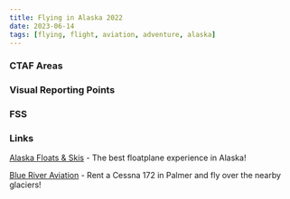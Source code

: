 ```yaml
---
title: Flying in Alaska 2022
date: 2023-06-14
tags: [flying, flight, aviation, adventure, alaska]
---
```


<script>
    import FlickrPhotoset from '$lib/components/FlickrPhotoset.svelte'
    import AdventureMap from '$lib/components/AdventureMap.svelte'

    const tracks = [
        { 
            filename: 'tracklog_20220821_paaq-paaq.kml', 
            startLabel: 'Rental checkout',
            startIcon: 'flight'
        },
        { 
            filename: 'tracklog_20220821_paaq-paaq_2.kml', 
            startLabel: 'Knik Glacier',
            startIcon: 'flight'
        },
        { 
            filename: 'tracklog_20220823_paaq-paaq.kml', 
            startLabel: 'Matanuska Glacier',
            startIcon: 'flight'
        },
        { 
            filename: 'tracklog_20220827_ak8-ak8.kml', 
            startLabel: 'Day 1, Flight 1',
            startIcon: 'flight'
        },
        { 
            filename: 'tracklog_20220827_ak8-ak8_2.kml', 
            startLabel: 'Day 1, Flight 2',
            startIcon: 'flight'
        },
        { 
            filename: 'tracklog_20220828_ak8-ak8.kml', 
            startLabel: 'Day 2, Flight 1',
            startIcon: 'flight'
        },
        { 
            filename: 'tracklog_20220828_ak8-ak8_2.kml', 
            startLabel: 'Day 2, Flight 2',
            startIcon: 'flight'
        },
        { 
            filename: 'tracklog_20220829_ak8-ak8.kml', 
            startLabel: 'Day 3, Flight 1',
            startIcon: 'flight'
        },
        { 
            filename: 'tracklog_20220829_ak8-ak8_2.kml', 
            startLabel: 'Day 3, Flight 2',
            startIcon: 'flight'
        },
        { 
            filename: 'tracklog_20220829_ak8-ak8_3.kml', 
            startLabel: 'Day 3, Flight 3',
            startIcon: 'flight'
        },
        { 
            filename: 'tracklog_20220830_ak8-ak8.kml', 
            startLabel: 'Checkride, Part 1',
            startIcon: 'flight'
        },
        { 
            filename: 'tracklog_20220830_ak8-ak8_2.kml', 
            startLabel: 'Day 4, Flight 2',
            startIcon: 'flight'
        },
        { 
            filename: 'tracklog_20220830_ak8-ak8_3.kml', 
            startLabel: 'Checkride, Part 2',
            startIcon: 'flight'
        },
    ]

    const points = [
        {
            label: "Mom's Cabin",
            lat: 61.615759768335884, 
            lng: -149.57266027404367,
        },
        {
            label: "Larson Lake",
            lat: 62.34017612215627, 
            lng: -149.88976198681834,
        },
        {
            label: "Rockys Lakes",
            lat: 62.13961774752685, 
            lng: -150.25414680486332,
        },
        {
            label: "Fish Lake",
            lat: 62.25069539630341, 
            lng: -150.06692559621044,
        },
        {
            label: "Springer Stables",
            lat: 61.57177169203703,
            lng: -149.09123842818076
        },
        {
            label: "2005 Tudor Hills Court",
            lat: 61.17151450501391, 
            lng: -149.84452678241624,
        },
        {
            label: "2010 Tudor Hills Drive",
            lat: 61.17165979366806,
            lng: -149.8453142055231,
        },
        {
            label: "Colony Glacier",
            lat: 61.239444400000004,
            lng: -148.5075,
            type: "photo",
        },
        {
            label: "Knik Glacier",
            lng: -148.2986111,
            lat: 61.3675,
            type: "photo",
        },
        {
            label: "Matanuska Glacier",
            lng: -147.5811111,
            lat: 61.6558333,
            type: "photo",
        },
        {
            label: "Talkeetna Alaska Teleport",
            lat: 62.332909734155294, 
            lng: -150.03225988465874,
            type: "photo",
        }
    ]

    const sectionals = ['anc']
</script>

<AdventureMap tracks={tracks} points={points} sectionals={sectionals} />

### CTAF Areas

### Visual Reporting Points

### FSS

### Links

[Alaska Floats & Skis](https://alaskafloats.com/) - The best floatplane experience in Alaska!

[Blue River Aviation](https://www.blueriveraviation.com/) - Rent a Cessna 172 in Palmer and fly over the nearby glaciers!

<FlickrPhotoset photoset_id="72177720301779365" />
